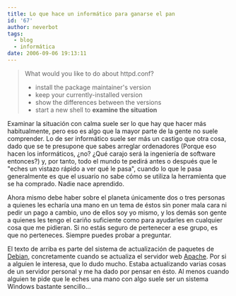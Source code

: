 ```yaml
---
title: Lo que hace un informático para ganarse el pan
id: '67'
author: neverbot
tags:
  - blog
  - informática
date: 2006-09-06 19:13:11
---
```


> What would you like to do about httpd.conf?
> 
> *   install the package maintainer's version
> *   keep your currently-installed version
> *   show the differences between the versions
> *   start a new shell to **examine the situation**

Examinar la situación con calma suele ser lo que hay que hacer más habitualmente, pero eso es algo que la mayor parte de la gente no suele comprender. Lo de ser informático suele ser más un castigo que otra cosa, dado que se te presupone que sabes arreglar ordenadores (Porque eso hacen los informáticos, ¿no? ¿Qué carajo será la ingeniería de software entonces?) y, por tanto, todo el mundo te pedirá antes o después que le "eches un vistazo rápido a ver qué le pasa", cuando lo que le pasa generalmente es que el usuario no sabe cómo se utiliza la herramienta que se ha comprado. Nadie nace aprendido.

Ahora mismo debe haber sobre el planeta únicamente dos o tres personas a quienes les echaría una mano en un tema de éstos sin poner mala cara ni pedir un pago a cambio, uno de ellos soy yo mismo, y los demás son gente a quienes les tengo el cariño suficiente como para ayudarles en cualquier cosa que me pidieran. Si no estás seguro de pertenecer a ese grupo, es que no perteneces. Siempre puedes probar a preguntar.

El texto de arriba es parte del sistema de actualización de paquetes de [Debian](http://www.debian.org/), concretamente cuando se actualiza el servidor web [Apache](http://httpd.apache.org/). Por si a alguien le interesa, que lo dudo mucho. Estaba actualizando varias cosas de un servidor personal y me ha dado por pensar en ésto. Al menos cuando alguien te pide que le eches una mano con algo suele ser un sistema Windows bastante sencillo...